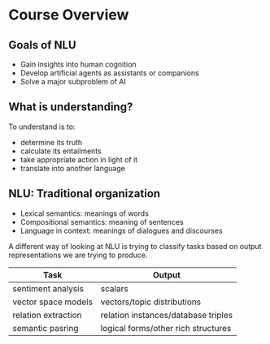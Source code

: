 # Course Overview 

## Goals of NLU

* Gain insights into human cognition
* Develop artificial agents as assistants or companions
* Solve a major subproblem of AI

## What is understanding?

To understand is to:

* determine its truth
* calculate its entailments
* take appropriate action in light of it
* translate into another language

## NLU: Traditional organization 

* Lexical semantics: meanings of words 
* Compositional semantics: meaning of sentences 
* Language in context: meanings of dialogues and discourses 

A different way of looking at NLU is trying to classify tasks based on output representations we are trying to produce. 

|Task|Output|
|----|------|
|sentiment analysis| scalars 
|vector space models| vectors/topic distributions|
|relation extraction | relation instances/database triples|
|semantic pasring| logical forms/other rich structures|


